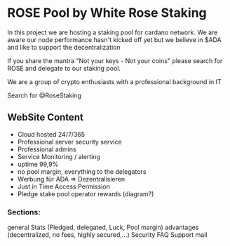 # ROSE Pool by White Rose Staking

In this project we are hosting a staking pool for cardano network. 
We are aware our node performance hasn't kicked off yet but we believe in $ADA and like to support the decentralization

If you share the mantra "Not your keys - Not your coins" please search for ROSE and delegate to our staking pool.

We are a group of crypto enthusiasts with a professional background in IT

Search for @RoseStaking


## WebSite Content
- Cloud hosted 24/7/365
- Professional server security service
- Professional admins
- Service Monitoring / alerting 
- uptime 99,9%
- no pool margin, everything to the delegators
- Werbung für ADA => Dezentralisieren
- Just in Time Access Permission
- Pledge stake pool operator rewards (diagram?)

### Sections:
general 
Stats (Pledged, delegated, Luck, Pool margin)
advantages (decentralized, no fees, highly secured,...)
Security
FAQ
Support mail
